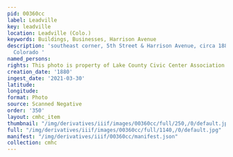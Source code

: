 ```yaml
---
pid: 00360cc
label: Leadville
key: leadville
location: Leadville (Colo.)
keywords: Buildings, Businesses, Harrison Avenue
description: 'southeast corner, 5th Street & Harrison Avenue, circa 1880 Leadville,
  Colorado '
named_persons: 
rights: This photo is property of Lake County Civic Center Association.
creation_date: '1880'
ingest_date: '2021-03-30'
latitude: 
longitude: 
format: Photo
source: Scanned Negative
order: '350'
layout: cmhc_item
thumbnail: "/img/derivatives/iiif/images/00360cc/full/250,/0/default.jpg"
full: "/img/derivatives/iiif/images/00360cc/full/1140,/0/default.jpg"
manifest: "/img/derivatives/iiif/00360cc/manifest.json"
collection: cmhc
---
```

